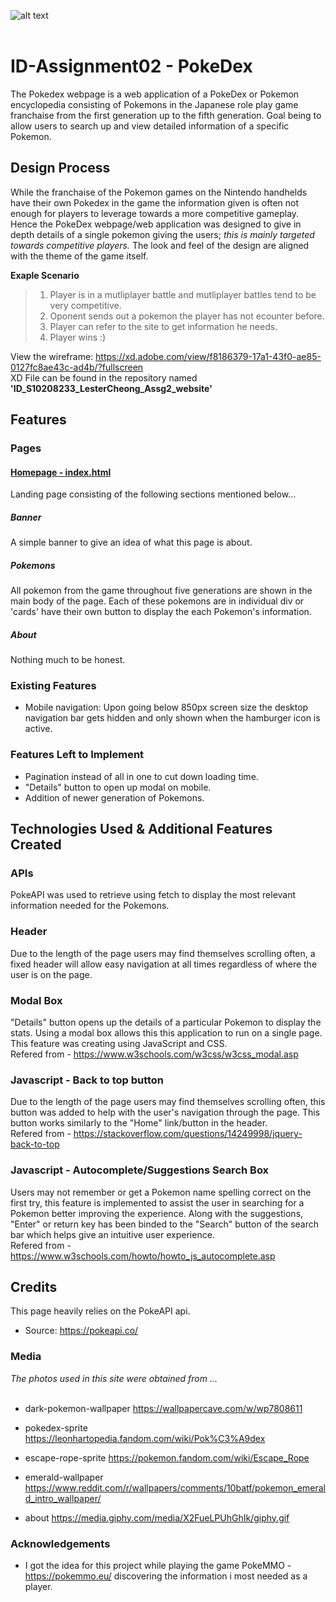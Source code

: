 ![alt text](https://static.wikia.nocookie.net/leonhartimvu/images/8/8b/Unova_Pok%C3%A9dex_anime.png/revision/latest/scale-to-width-down/1000?cb=20180721124908)
<br><br>
# ID-Assignment02 - PokeDex
The Pokedex webpage is a web application of a PokeDex or Pokemon encyclopedia consisting of Pokemons in the Japanese role play game franchaise from the first generation up to the fifth generation. Goal being to allow users to search up and view detailed information of a specific Pokemon.

## Design Process
While the franchaise of the Pokemon games on the Nintendo handhelds have their own Pokedex in the game the information given is often not enough for players to leverage towards a more competitive gameplay. Hence the PokeDex webpage/web application was designed to give in depth details of a single pokemon giving the users; *this is mainly targeted towards competitive players.* The look and feel of the design are aligned with the theme of the game itself.


**Exaple Scenario**
>  1. Player is in a mutliplayer battle and mutliplayer battles tend to be very competitive.
>  2. Oponent sends out a pokemon the player has not ecounter before.
>  3. Player can refer to the site to get information he needs.
>  4. Player wins :)

View the wireframe: https://xd.adobe.com/view/f8186379-17a1-43f0-ae85-0127fc8ae43c-ad4b/?fullscreen<br>
XD File can be found in the repository named **'ID_S10208233_LesterCheong_Assg2_website'**

## Features
### Pages
#### [Homepage - index.html](https://s10208233.github.io/ID_S10208233_LesterCheong_Assg2_website/)
Landing page consisting of the following sections mentioned below...
##### Banner
A simple banner to give an idea of what this page is about.
##### Pokemons
All pokemon from the game throughout five generations are shown in the main body of the page. Each of these pokemons are in individual div or 'cards' have their own button to display the each Pokemon's information.
##### About
Nothing much to be honest.

### Existing Features
- Mobile navigation: Upon going below 850px screen size the desktop navigation bar gets hidden and only shown when the hamburger icon is active.

### Features Left to Implement
- Pagination instead of all in one to cut down loading time.
- "Details" button to open up modal on mobile.
- Addition of newer generation of Pokemons.<br>
## Technologies Used & Additional Features Created
### APIs
PokeAPI was used to retrieve using fetch to display the most relevant information needed for the Pokemons.
### Header
Due to the length of the page users may find themselves scrolling often, a fixed header will allow easy navigation at all times regardless of where the
user is on the page.
### Modal Box
"Details" button opens up the details of a particular Pokemon to display the stats. Using a modal box allows this this application to run on a single page.
This feature was creating using JavaScript and CSS. 
<br>
Refered from - https://www.w3schools.com/w3css/w3css_modal.asp

### Javascript - Back to top button
Due to the length of the page users may find themselves scrolling often, this button was added to help with the user's navigation through the page. This button works similarly to the "Home" link/button in the header.<br>
Refered from - https://stackoverflow.com/questions/14249998/jquery-back-to-top
### Javascript - Autocomplete/Suggestions Search Box
Users may not remember or get a Pokemon name spelling correct on the first try, this feature is implemented to assist the user in searching for a Pokemon better improving the experience. Along with the suggestions, "Enter" or return key has been binded to the "Search" button of the search bar which helps give an intuitive user experience.
<br>
Refered from - https://www.w3schools.com/howto/howto_js_autocomplete.asp

## Credits
This page heavily relies on the PokeAPI api.
- Source:
  https://pokeapi.co/

### Media
*The photos used in this site were obtained from ...*<br><br>
- dark-pokemon-wallpaper
  https://wallpapercave.com/w/wp7808611

- pokedex-sprite 
  https://leonhartopedia.fandom.com/wiki/Pok%C3%A9dex

- escape-rope-sprite
  https://pokemon.fandom.com/wiki/Escape_Rope

- emerald-wallpaper 
  https://www.reddit.com/r/wallpapers/comments/10batf/pokemon_emerald_intro_wallpaper/

- about
  https://media.giphy.com/media/X2FueLPUhGhIk/giphy.gif


### Acknowledgements
- I got the idea for this project while playing the game PokeMMO - https://pokemmo.eu/ discovering the information i most needed as a player.

